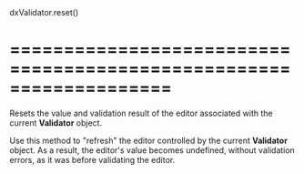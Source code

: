 <!--id-->dxValidator.reset()<!--/id-->
===================================================================
===================================================================

<!--shortDescription-->
Resets the value and validation result of the editor associated with the current **Validator** object.
<!--/shortDescription-->

<!--fullDescription-->
Use this method to "refresh" the editor controlled by the current **Validator** object. As a result, the editor's value becomes undefined, without validation errors, as it was before validating the editor.
<!--/fullDescription-->